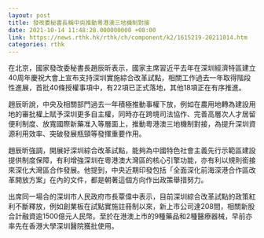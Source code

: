 ```yaml
---
layout: post
title: 發改委秘書長稱中央推動粵港澳三地機制對接
date: 2021-10-14 11:48:28.000000000 +08:00
link: https://news.rthk.hk/rthk/ch/component/k2/1615219-20211014.htm
categories: rthk
---
```


在北京，國家發改委秘書長趙辰昕表示，國家主席習近平去年在深圳經濟特區建立40周年慶祝大會上宣布支持深圳實施綜合改革試點，相關工作過去一年取得階段性進展，首批40條授權事項中，有22項已正式落地，其他18項正在有序推進。

趙辰昕說，中央及相關部門過去一年積極推動事權下放，例如在農用地轉為建設用地的審批權上賦予深圳更多自主權，同時亦在跨境司法協作、完善高層次人才居留便利制度、放寬國際新藥准入等層面上，推動粵港澳三地機制對接，為提升深圳資源利用效率、突破發展瓶頸等發揮重要作用。

趙辰昕強調，開展好深圳綜合改革試點，能夠為中國特色社會主義先行示範區建設提供制度保障，有利增強深圳在粵港澳大灣區的核心引擎功能，亦有利以規則銜接來深化大灣區合作發展。他提到，中央近期印發包括「全面深化前海深港合作區改革開放方案」在內的文件，都是朝著這個方向作出政策舉措努力。

出席同一場合的深圳市人民政府市長覃偉中表示，目前深圳綜合改革試點的政策紅利不斷釋放，例如創業板在試點實施註冊制以來，新上市公司達208間，相關新股合計融資逾1500億元人民幣。至於在港澳上市的9種藥品和2種醫療器械，早前亦率先在香港大學深圳醫院獲批使用。
